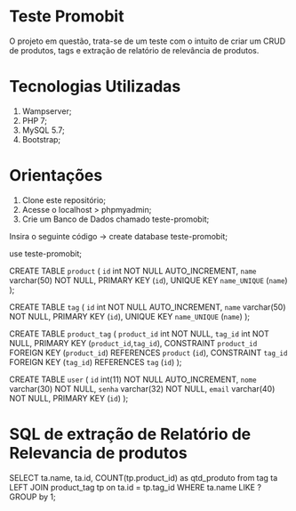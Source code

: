 # Teste Promobit

O projeto em questão, trata-se de um teste com o intuito de criar um CRUD de produtos, tags e extração de relatório de relevância de produtos.

# Tecnologias Utilizadas

1. Wampserver;
2. PHP 7;
3. MySQL 5.7;
4. Bootstrap;

# Orientações

1. Clone este repositório;
2. Acesse o localhost > phpmyadmin;
3. Crie um Banco de Dados chamado teste-promobit;

Insira o seguinte código ->
create database teste-promobit;

use teste-promobit;

CREATE TABLE `product` (
  `id` int NOT NULL AUTO_INCREMENT,
  `name` varchar(50) NOT NULL,
  PRIMARY KEY (`id`),
  UNIQUE KEY `name_UNIQUE` (`name`)
);

CREATE TABLE `tag` (
  `id` int NOT NULL AUTO_INCREMENT,
  `name` varchar(50) NOT NULL,
  PRIMARY KEY (`id`),
  UNIQUE KEY `name_UNIQUE` (`name`)
);

CREATE TABLE `product_tag` (
   `product_id` int NOT NULL,
   `tag_id` int NOT NULL,
   PRIMARY KEY (`product_id`,`tag_id`),
   CONSTRAINT `product_id` FOREIGN KEY (`product_id`) REFERENCES `product` (`id`),
   CONSTRAINT `tag_id` FOREIGN KEY (`tag_id`) REFERENCES `tag` (`id`)
);

CREATE TABLE `user` (
  `id` int(11) NOT NULL AUTO_INCREMENT,
  `nome` varchar(30) NOT NULL,
  `senha` varchar(32) NOT NULL,
  `email` varchar(40) NOT NULL,
  PRIMARY KEY (`id`)
);


# SQL de extração de Relatório de Relevancia de produtos
SELECT ta.name, ta.id, COUNT(tp.product_id) as qtd_produto
from tag ta 
LEFT JOIN product_tag tp on ta.id = tp.tag_id WHERE ta.name LIKE ? GROUP by 1;
